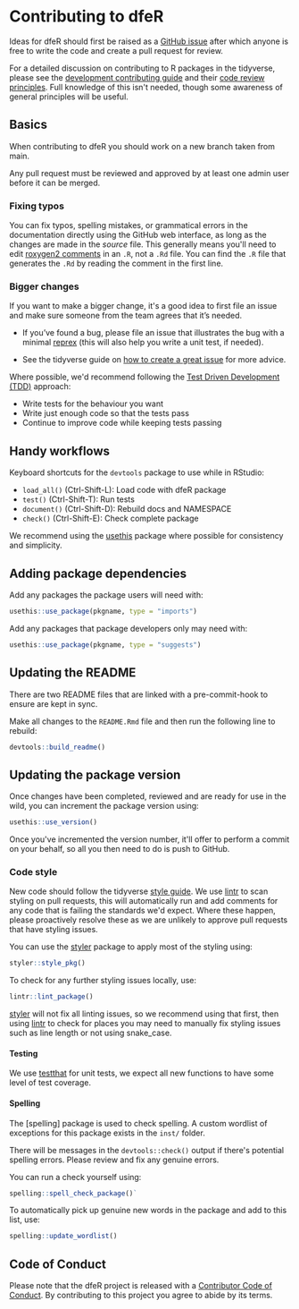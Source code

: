 # Contributing to dfeR

Ideas for dfeR should first be raised as a [GitHub issue](https://github.com/dfe-analytical-services/dfeR) after which anyone is free to write the code and create a pull request for review. 

For a detailed discussion on contributing to R packages in the tidyverse, please see the [development contributing guide](https://rstd.io/tidy-contrib) and their [code review principles](https://code-review.tidyverse.org/). Full knowledge of this isn't needed, though some awareness of general principles will be useful.

## Basics

When contributing to dfeR you should work on a new branch taken from main.

Any pull request must be reviewed and approved by at least one admin user before it can be merged. 

### Fixing typos

You can fix typos, spelling mistakes, or grammatical errors in the documentation directly using the GitHub web interface, as long as the changes are made in the _source_ file. 
This generally means you'll need to edit [roxygen2 comments](https://roxygen2.r-lib.org/articles/roxygen2.html) in an `.R`, not a `.Rd` file. 
You can find the `.R` file that generates the `.Rd` by reading the comment in the first line.

### Bigger changes

If you want to make a bigger change, it's a good idea to first file an issue and make sure someone from the team agrees that it’s needed. 

- If you’ve found a bug, please file an issue that illustrates the bug with a minimal 
[reprex](https://www.tidyverse.org/help/#reprex) (this will also help you write a unit test, if needed).

- See the tidyverse guide on [how to create a great issue](https://code-review.tidyverse.org/issues/) for more advice.

Where possible, we'd recommend following the [Test Driven Development (TDD)](https://testdriven.io/test-driven-development/) approach:

- Write tests for the behaviour you want
- Write just enough code so that the tests pass
- Continue to improve code while keeping tests passing

## Handy workflows

Keyboard shortcuts for the `devtools` package to use while in RStudio:
- `load_all()` (Ctrl-Shift-L): Load code with dfeR package
- `test()` (Ctrl-Shift-T): Run tests
- `document()` (Ctrl-Shift-D): Rebuild docs and NAMESPACE
- `check()` (Ctrl-Shift-E): Check complete package

We recommend using the [usethis](https://usethis.r-lib.org/index.html) package where possible for consistency and simplicity.

## Adding package dependencies

Add any packages the package users will need with:
``` r
usethis::use_package(pkgname, type = "imports")
```

Add any packages that package developers only may need with:
``` r
usethis::use_package(pkgname, type = "suggests")
```

## Updating the README

There are two README files that are linked with a pre-commit-hook to ensure are kept in sync.

Make all changes to the `README.Rmd` file and then run the following line to rebuild:

``` r
devtools::build_readme()
```

## Updating the package version

Once changes have been completed, reviewed and are ready for use in the wild, you can increment the package version using:
``` r
usethis::use_version()
```

Once you've incremented the version number, it'll offer to perform a commit on your behalf, so all you then need to do is push to GitHub.

### Code style

New code should follow the tidyverse [style guide](https://style.tidyverse.org). We use [lintr](https://lintr.r-lib.org/articles/lintr.html) to scan styling on pull requests, this will automatically run and add comments for any code that is failing the standards we'd expect. Where these happen, please proactively resolve these as we are unlikely to approve pull requests that have styling issues.

You can use the [styler](https://CRAN.R-project.org/package=styler) package to apply most of the styling using:

``` r
styler::style_pkg()
```

To check for any further styling issues locally, use:

``` r
lintr::lint_package()
```

[styler](https://CRAN.R-project.org/package=styler) will not fix all linting issues, so we recommend using that first, then using [lintr](https://lintr.r-lib.org/articles/lintr.html) to check for places you may need to manually fix styling issues such as line length or not using snake_case.

#### Testing

We use [testthat](https://cran.r-project.org/package=testthat) for unit tests, we expect all new functions to have some level of test coverage.  

#### Spelling

The [spelling] package is used to check spelling. A custom wordlist of exceptions for this package exists in the `inst/` folder. 

There will be messages in the `devtools::check()` output if there's potential spelling errors. Please review and fix any genuine errors.

You can run a check yourself using:

``` r
spelling::spell_check_package()`
```

To automatically pick up genuine new words in the package and add to this list, use:

``` r
spelling::update_wordlist()
```

## Code of Conduct

Please note that the dfeR project is released with a [Contributor Code of Conduct](CODE_OF_CONDUCT.md). By contributing to this project you agree to abide by its terms.
